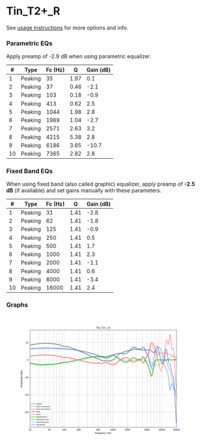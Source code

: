 # Tin_T2+_R
See [usage instructions](https://github.com/jaakkopasanen/AutoEq#usage) for more options and info.

### Parametric EQs
Apply preamp of -2.9 dB when using parametric equalizer.

|   # | Type    |   Fc (Hz) |    Q |   Gain (dB) |
|-----|---------|-----------|------|-------------|
|   1 | Peaking |        35 | 1.97 |         0.1 |
|   2 | Peaking |        37 | 0.46 |        -2.1 |
|   3 | Peaking |       103 | 0.18 |        -0.9 |
|   4 | Peaking |       413 | 0.62 |         2.5 |
|   5 | Peaking |      1044 | 1.98 |         2.8 |
|   6 | Peaking |      1989 | 1.04 |        -2.7 |
|   7 | Peaking |      2571 | 2.63 |         3.2 |
|   8 | Peaking |      4215 | 5.38 |         2.8 |
|   9 | Peaking |      6186 | 3.65 |       -10.7 |
|  10 | Peaking |      7365 | 2.82 |         2.8 |

### Fixed Band EQs
When using fixed band (also called graphic) equalizer, apply preamp of **-2.5 dB** (if available) and set gains manually with these parameters.

|   # | Type    |   Fc (Hz) |    Q |   Gain (dB) |
|-----|---------|-----------|------|-------------|
|   1 | Peaking |        31 | 1.41 |        -2.8 |
|   2 | Peaking |        62 | 1.41 |        -1.8 |
|   3 | Peaking |       125 | 1.41 |        -0.9 |
|   4 | Peaking |       250 | 1.41 |         0.5 |
|   5 | Peaking |       500 | 1.41 |         1.7 |
|   6 | Peaking |      1000 | 1.41 |         2.3 |
|   7 | Peaking |      2000 | 1.41 |        -1.1 |
|   8 | Peaking |      4000 | 1.41 |         0.6 |
|   9 | Peaking |      8000 | 1.41 |        -3.4 |
|  10 | Peaking |     16000 | 1.41 |         2.4 |

### Graphs
![](./Tin_T2+_R.png)
